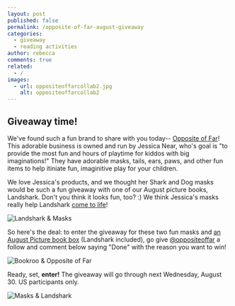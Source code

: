 ```yaml
---
layout: post
published: false
permalink: /opposite-of-far-august-giveaway
categories:
  - giveaway
  - reading activities
author: rebecca
comments: true
related:
  - /
images:
  - url: oppositeoffarcollab2.jpg
    alt: oppositeoffarcollab2
---
```

## Giveaway time!

We've found such a fun brand to share with you today-- [Opposite of Far](https://oppositeoffar.com/ "Opposite of Far")! This adorable business is owned and run by Jessica Near, who's goal is "to provide the most fun and hours of playtime for kiddos with big imaginations!" They have adorable masks, tails, ears, paws, and other fun items to help itiniate fun, imaginitive play for your children. 

We love Jessica's products, and we thought her Shark and Dog masks would be such a fun giveaway with one of our August picture books, Landshark. Don't you think it looks fun, too? :) We think Jessica's masks really help Landshark [come to life](http://blog.bookroo.com/my-favorite-places-to-travel "My Favorite Places to Travel")! 

![Landshark & Masks]({{site.baseurl}}/assets/img/posts/oppositeoffarcollab2.jpg)

So here's the deal: to enter the giveaway for these two fun masks and [an August Picture book box](https://www.bookroo.com "Bookroo") (Landshark included), go give [@oppositeoffar](https://www.instagram.com/oppositeoffar/ "@oppositeoffar") a follow and comment below saying "Done" with the reason you want to win! 

![Bookroo & Opposite of Far]({{site.baseurl}}/assets/img/posts/oppositeoffarcollab.jpg)

Ready, set, **enter!** The giveaway will go through next Wednesday, August 30. US participants only. 

![Masks & Landshark]({{site.baseurl}}/assets/img/posts/oppositeoffarcollab3.jpg)

